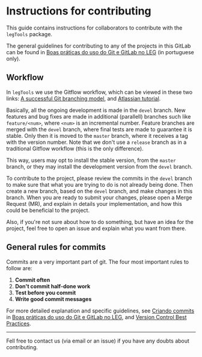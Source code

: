# Instructions for contributing

This guide contains instructions for collaborators to contribute with
the `legTools` package.

The general guidelines for contributing to any of the projects in this
GitLab can be found in [Boas práticas do uso do Git e GitLab no LEG][]
(in portuguese only).

## Workflow

In `legTools` we use the Gitflow workflow, which can be viewed in these
two links: [A successful Git branching model][], and
[Atlassian tutorial][].

Basically, all the ongoing development is made in the `devel`
branch. New features and bug fixes are made in additional (parallell)
branches such like `feature/<num>`, where `<num>` is an incremental
number. Feature branches are merged with the `devel` branch, where final
tests are made to guarantee it is stable. Only then it is moved to the
`master` branch, where it receives a tag with the version number. Note
that we don't use a `release` branch as in a traditional Gitflow
workflow (this is the only difference).

This way, users may opt to install the stable version, from the `master`
branch, or they may install the development version from the `devel`
branch.

To contribute to the project, please review the commits in the `devel`
branch to make sure that what you are trying to do is not already being
done. Then create a new branch, based on the `devel` branch, and make
changes in this branch. When you are ready to submit your changes,
please open a Merge Request (MR), and explain in details your
implementation, and how this could be beneficial to the project.

Also, if you're not sure about how to do something, but have an idea for
the project, feel free to open an issue and explain what you want from
there.

## General rules for commits

Commits are a very important part of git. The four most important rules
to follow are:

1. **Commit often**
2. **Don't commit half-done work**
3. **Test before you commit**
4. **Write good commit messages**

For more detailed explanation and specific guidelines, see
[Criando commits][] in [Boas práticas do uso do Git e GitLab no LEG][],
and [Version Control Best Practices][].

****

Fell free to contact us (via email or an issue) if you have any doubts
about contributing.

<!-- links -->

[A successful Git branching model]: http://nvie.com/posts/a-successful-git-branching-model/
[Atlassian tutorial]: https://www.atlassian.com/git/tutorials/comparing-workflows/feature-branch-workflow
[Boas práticas do uso do Git e GitLab no LEG]: http://git.leg.ufpr.br/leg/gitlab-rautu/blob/master/CONTRIBUTING.md
[Version Control Best Practices]: http://www.git-tower.com/learn/git/ebook/command-line/appendix/best-practices
[Criando commits]: http://git.leg.ufpr.br/leg/gitlab-rautu/blob/master/CONTRIBUTING.md#criando-commits

